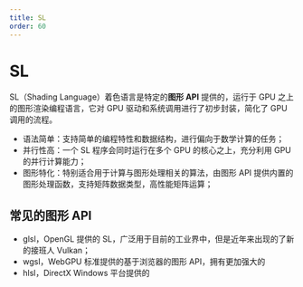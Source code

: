 ```yaml
---
title: SL
order: 60
---
```


# SL
SL（Shading Language）着色语言是特定的**图形 API** 提供的，运行于 GPU 之上的图形渲染编程语言，它对 GPU 驱动和系统调用进行了初步封装，简化了 GPU 调用的流程。

+ 语法简单：支持简单的编程特性和数据结构，进行偏向于数学计算的任务；
+ 并行性高：一个 SL 程序会同时运行在多个 GPU 的核心之上，充分利用 GPU 的并行计算能力；
+ 图形特化：特别适合用于计算与图形处理相关的算法，由图形 API 提供内置的图形处理函数，支持矩阵数据类型，高性能矩阵运算；

## 常见的图形 API
+ glsl，OpenGL 提供的 SL，广泛用于目前的工业界中，但是近年来出现的了新的接班人 Vulkan；
+ wgsl，WebGPU 标准提供的基于浏览器的图形 API，拥有更加强大的
+ hlsl，DirectX Windows 平台提供的